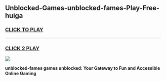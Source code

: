 
## Unblocked-Games-unblocked-fames-Play-Free-huiga
<h3>
<a href="https://premium76.site?title=unblocked-fames&ref=21A">CLICK TO PLAY</a></h3>
<hr>

<h3>
<a href="https://premium76.site?title=unblocked-fames&ref=21A">CLICK 2 PLAY</a>
  
</h3>

<a href="https://premium76.site?title=unblocked-fames&ref=21A"><img src="https://clearcache.store/games.png"></a>


**unblocked-fames games unblocked: Your Gateway to Fun and Accessible Online Gaming**
